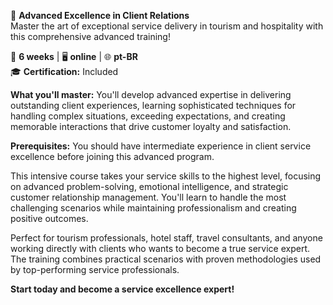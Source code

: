 🚀 **Advanced Excellence in Client Relations**  
Master the art of exceptional service delivery in tourism and hospitality with this comprehensive advanced training!

📅 **6 weeks** | 🖥 **online** | 🌐 **pt-BR**  
🎓 **Certification:** Included

**What you'll master:**
You'll develop advanced expertise in delivering outstanding client experiences, learning sophisticated techniques for handling complex situations, exceeding expectations, and creating memorable interactions that drive customer loyalty and satisfaction.

**Prerequisites:**
You should have intermediate experience in client service excellence before joining this advanced program.

This intensive course takes your service skills to the highest level, focusing on advanced problem-solving, emotional intelligence, and strategic customer relationship management. You'll learn to handle the most challenging scenarios while maintaining professionalism and creating positive outcomes.

Perfect for tourism professionals, hotel staff, travel consultants, and anyone working directly with clients who wants to become a true service expert. The training combines practical scenarios with proven methodologies used by top-performing service professionals.

**Start today and become a service excellence expert!**